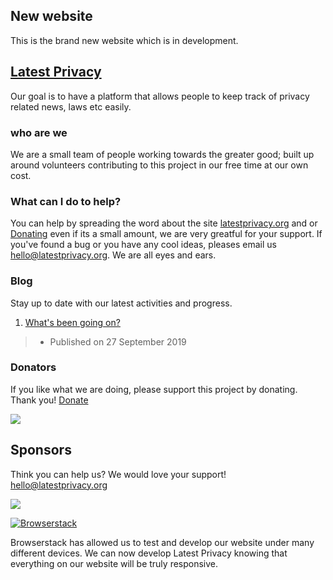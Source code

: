 ## New website
This is the brand new website which is in development.

## [Latest Privacy](https://latestprivacy.com/)
Our goal is to have a platform that allows people to keep track of privacy related news, laws etc easily.

### who are we
We are a small team of people working towards the greater good; built up around volunteers contributing to this project in our free time at our own cost.

### What can I do to help?
You can help by spreading the word about the site [latestprivacy.org](https://latestprivacy.org) and or [Donating](https://opencollective.com/latestprivacy) even if its a small amount, we are very greatful for your support. If you've found a bug or you have any cool ideas, pleases email us [hello@latestprivacy.org](mailto:hello@latestprivacy.org). We are all eyes and ears. 

### Blog
Stay up to date with our latest activities and progress.
1. [What's been going on?](https://opencollective.com/latestprivacy/updates/whats-been-going-on) 
> - Published on 27 September 2019

### Donators
If you like what we are doing, please support this project by donating. Thank you! [Donate](https://opencollective.com/latestprivacy)

<a href="https://opencollective.com/latestprivacy" target="_blank"><img src="https://opencollective.com/latestprivacy/tiers/we-need-your-support.svg?avatarHeight=36"></a>

## Sponsors
Think you can help us? We would love your support! [hello@latestprivacy.org](mailto:hello@latestprivacy.org)

<a href="https://opencollective.com/latestprivacy" target="_blank"><img src="https://opencollective.com/latestprivacy/tiers/sponsor.svg?avatarHeight=36"></a>

[![Browserstack](https://latestprivacy.org/images/browserstack.svg)](http://www.browserstack.com/)

Browserstack has allowed us to test and develop our website under many different devices. We can now develop Latest Privacy knowing that everything on our website will be truly responsive.
